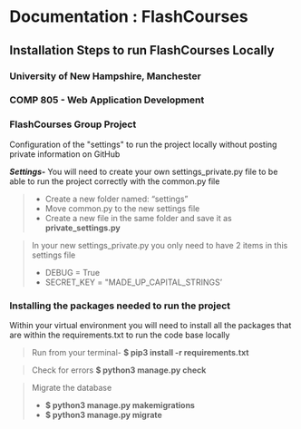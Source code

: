 # Documentation : FlashCourses

##  Installation Steps to run FlashCourses Locally

### University of New Hampshire, Manchester
### COMP 805 - Web Application Development
### FlashCourses Group Project

Configuration of the "settings" to run the project locally without posting private information on GitHub

***Settings-***
You will need to create your own settings_private.py file to be able to run the project correctly
with the common.py file

> - Create a new folder named: “settings”
> - Move common.py to the new settings file
> - Create a new file in the same folder and save it as **private_settings.py**

>  In your new settings_private.py you only need to have 2 items in this settings file
> - DEBUG = True
> - SECRET_KEY = "MADE_UP_CAPITAL_STRINGS’

### Installing the packages needed to run the project

Within your virtual environment you will need to install all the packages that are within the requirements.txt to run the code base locally

> Run from your terminal-
> **$ pip3 install -r requirements.txt**

> Check for errors
> **$ python3 manage.py check**

> Migrate the database
> - **$ python3 manage.py makemigrations**
> - **$ python3 manage.py migrate**
